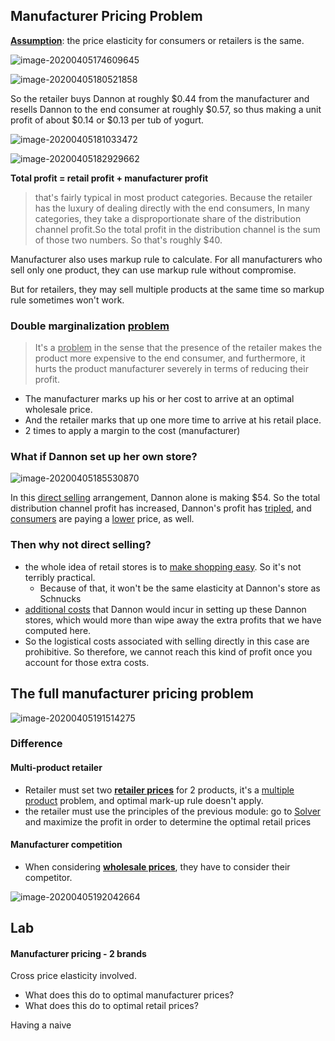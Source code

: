 ## Manufacturer Pricing Problem

**<u>Assumption</u>**: the price elasticity for consumers or retailers is the same. 

![image-20200405174609645](https://tva1.sinaimg.cn/large/00831rSTgy1gdjnsvs06kj30xc0gswk1.jpg)

![image-20200405180521858](https://tva1.sinaimg.cn/large/00831rSTgy1gdjocvys6bj30re0h2dhv.jpg)

So the retailer buys Dannon at roughly \$0.44 from the manufacturer and resells Dannon to the end consumer at roughly \$0.57, so thus making a unit profit of about ​\$0.14 or ​\$0.13 per tub of yogurt.

![image-20200405181033472](https://tva1.sinaimg.cn/large/00831rSTgy1gdjoi8xk5nj30sg0cadhu.jpg)

![image-20200405182929662](https://tva1.sinaimg.cn/large/00831rSTgy1gdjp1yye8sj315o0osakh.jpg)

**Total profit = retail profit + manufacturer profit** 

> that's fairly typical in most product categories. Because the retailer has the luxury of dealing directly with the end consumers, In many categories, they take a disproportionate share of the distribution channel profit.So the total profit in the distribution channel is the sum of those two numbers. So that's roughly $40. 

Manufacturer also uses markup rule to calculate. For all manufacturers who sell only one product, they can use markup rule without compromise.

But for retailers, they may sell multiple products at the same time so markup rule sometimes won't work. 

### Double marginalization <u>problem</u>

> It's a <u>problem</u> in the sense that the presence of the retailer makes the product more expensive to the end consumer, and furthermore, it hurts the product manufacturer severely in terms of reducing their profit. 

- The manufacturer marks up his or her cost to arrive at an optimal wholesale price. 
- And the retailer marks that up one more time to arrive at his retail place. 
- 2 times to apply a margin to the cost (manufacturer)

### What if Dannon set up her own store?

![image-20200405185530870](https://tva1.sinaimg.cn/large/00831rSTgy1gdjpt18z9kj30wu0ci0uv.jpg)

In this <u>direct selling</u> arrangement, Dannon alone is making $54. So the total distribution channel profit has increased, Dannon's profit has <u>tripled</u>, and <u>consumers</u> are paying a <u>lower</u> price, as well. 

### Then why not direct selling?

- the whole idea of retail stores is to <u>make shopping easy</u>. So it's not terribly practical. 
  - Because of that, it won't be the same elasticity at Dannon's store as Schnucks
- <u>additional costs</u> that Dannon would incur in setting up these Dannon stores, which would more than wipe away the extra profits that we have computed here. 
- So the logistical costs associated with selling directly in this case are prohibitive. So therefore, we cannot reach this kind of profit once you account for those extra costs. 

## The full manufacturer pricing problem

![image-20200405191514275](https://tva1.sinaimg.cn/large/00831rSTgy1gdjqdk5aixj30zk0jq7bk.jpg)

### Difference 

#### Multi-product retailer

- Retailer must set two <u>**retailer prices**</u> for 2 products, it's a <u>multiple product</u> problem, and optimal mark-up rule doesn't apply. 
- the retailer must use the principles of the previous module: go to <u>Solver</u> and maximize the profit in order to determine the optimal retail prices

#### Manufacturer competition

- When considering **<u>wholesale prices</u>**, they have to consider their competitor. 

![image-20200405192042664](https://tva1.sinaimg.cn/large/00831rSTgy1gdjqj8i6tij30q40840u3.jpg)

## Lab

#### Manufacturer pricing - 2 brands

Cross price elasticity involved. 

- What does this do to optimal manufacturer prices? 
- What does this do to optimal retail prices?

Having a naive 